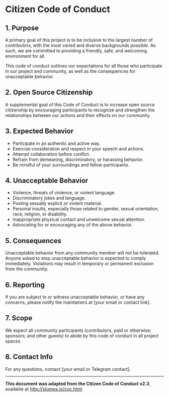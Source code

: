 # Citizen Code of Conduct

## 1. Purpose
A primary goal of this project is to be inclusive to the largest number of contributors, with the most varied and diverse backgrounds possible. As such, we are committed to providing a friendly, safe, and welcoming environment for all.

This code of conduct outlines our expectations for all those who participate in our project and community, as well as the consequences for unacceptable behavior.

## 2. Open Source Citizenship
A supplemental goal of this Code of Conduct is to increase open source citizenship by encouraging participants to recognize and strengthen the relationships between our actions and their effects on our community.

## 3. Expected Behavior
- Participate in an authentic and active way.
- Exercise consideration and respect in your speech and actions.
- Attempt collaboration before conflict.
- Refrain from demeaning, discriminatory, or harassing behavior.
- Be mindful of your surroundings and fellow participants.

## 4. Unacceptable Behavior
- Violence, threats of violence, or violent language.
- Discriminatory jokes and language.
- Posting sexually explicit or violent material.
- Personal insults, especially those related to gender, sexual orientation, race, religion, or disability.
- Inappropriate physical contact and unwelcome sexual attention.
- Advocating for or encouraging any of the above behavior.

## 5. Consequences
Unacceptable behavior from any community member will not be tolerated. Anyone asked to stop unacceptable behavior is expected to comply immediately. Violations may result in temporary or permanent exclusion from the community.

## 6. Reporting
If you are subject to or witness unacceptable behavior, or have any concerns, please notify the maintainers at [your email or contact link].

## 7. Scope
We expect all community participants (contributors, paid or otherwise; sponsors; and other guests) to abide by this code of conduct in all project spaces.

## 8. Contact Info
For any questions, contact [your email or Telegram contact].

---

**This document was adapted from the Citizen Code of Conduct v2.3**, available at http://stumps.io/coc.html
